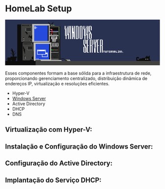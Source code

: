# HomeLab Setup

<a name="logo" href="https://www.artstation.com/matd2d"><img src="w-server.png" /></a>

Esses componentes formam a base sólida para a infraestrutura de rede, proporcionando gerenciamento centralizado, distribuição dinâmica de endereços IP, virtualização e resoluções eficientes.

* Hyper-V
* [Windows Server](#Instalação-e-Configuração-do-Windows-Server)
* Active Directory
*  DHCP
*  DNS

## Virtualização com Hyper-V:

## Instalação e Configuração do Windows Server:

## Configuração do Active Directory:

## Implantação do Serviço DHCP:
